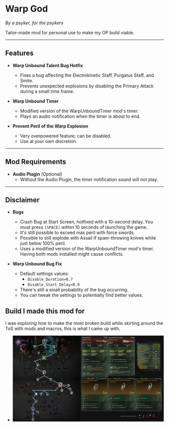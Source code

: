 # **Warp God**
_By a psyker, for the psykers_

Tailor-made mod for personal use to make my OP build viable.

---

## **Features**
- **Warp Unbound Talent Bug Hotfix**
  - Fixes a bug affecting the Electrokinetic Staff, Purgatus Staff, and Smite.
  - Prevents unexpected explosions by disabling the Primary Attack during a small time frame.
  
- **Warp Unbound Timer**
  - Modified version of the WarpUnboundTimer mod's timer.
  - Plays an audio notification when the timer is about to end.
  
- **Prevent Peril of the Warp Explosion**
  - Very overpowered feature; can be disabled.
  - Use at your own discretion.

---

## **Mod Requirements**
- **Audio Plugin** _(Optional)_
  - Without the Audio Plugin, the timer notification sound will not play.

---

## **Disclaimer**
- **Bugs**  
  - Crash Bug at Start Screen, hotfixed with a 10-second delay.  You must press `[SPACE]` within 10 seconds of launching the game.
  - It's still possible to exceed max peril with force swords.
  - Possible to still explode with Assail if spam-throwing knives while just below 100% peril.
  - Uses a modified version of the WarpUnboundTimer mod's timer.  Having both mods installed might cause conflicts.

- **Warp Unbound Bug Fix**  
  - Default settings values:  
    - `Disable_Duration=0.7`  
    - `Disable_Start_Delay=0.9`  
  - There's still a small probability of the bug occurring.  
  - You can tweak the settings to potentially find better values.
## **Build I made this mod for**
I was exploring how to make the most broken build while skirting around the ToS with mods and macros, this is what I came up with.
  - ![alt text](https://github.com/Kevinna01/WarpGod/blob/main/Build.png?raw=true)

